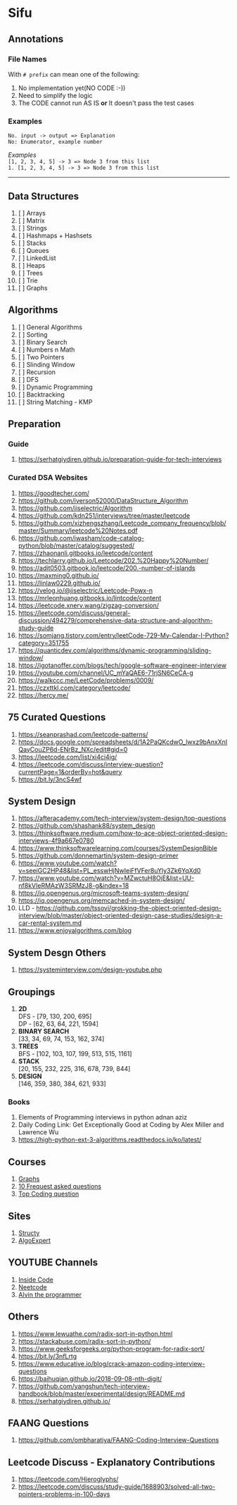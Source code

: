 # Sifu

## Annotations
### **File Names**
With `# prefix` can mean one of the following: <br />
1. No implementation yet(NO CODE :-))
2. Need to simplify the logic
3. The CODE cannot run AS IS **or** It doesn't pass the test cases

### **Examples**
`No. input -> output => Explanation` <br/>
`No: Enumerator, example number`

*Examples*<br/>
`[1, 2, 3, 4, 5] -> 3 => Node 3 from this list` <br/>
`1. [1, 2, 3, 4, 5] -> 3 => Node 3 from this list`

---
## Data Structures
1. [ ] Arrays
2. [ ] Matrix
3. [ ] Strings
4. [ ] Hashmaps + Hashsets
5. [ ] Stacks
6. [ ] Queues
7. [ ] LinkedList
8. [ ] Heaps
9. [ ] Trees
10. [ ] Trie
11. [ ] Graphs

## Algorithms
1. [ ] General Algorithms
2. [ ] Sorting
3. [ ] Binary Search
4. [ ] Numbers n Math
5. [ ] Two Pointers
6. [ ] Slinding Window
7. [ ] Recursion
8. [ ] DFS
9.  [ ] Dynamic Programming
10. [ ] Backtracking
11. [ ] String Matching - KMP
   
## Preparation
### Guide
1. https://serhatgiydiren.github.io/preparation-guide-for-tech-interviews

### Curated DSA Websites
1. https://goodtecher.com/
2. https://github.com/iverson52000/DataStructure_Algorithm
3. https://github.com/jiselectric/Algorithm
4. https://github.com/kdn251/interviews/tree/master/leetcode
5. https://github.com/xizhengszhang/Leetcode_company_frequency/blob/master/Summary/leetcode%20Notes.pdf
6. https://github.com/jwasham/code-catalog-python/blob/master/catalog/suggested/
7. https://zhaonanli.gitbooks.io/leetcode/content
8. https://techlarry.github.io/Leetcode/202.%20Happy%20Number/
9.  https://adit0503.gitbook.io/leetcode/200.-number-of-islands
10. https://maxming0.github.io/
11. https://linlaw0229.github.io/
12. https://velog.io/@jiselectric/Leetcode-Powx-n
13. https://mrleonhuang.gitbooks.io/lintcode/content
14. https://leetcode.xnerv.wang/zigzag-conversion/
15. https://leetcode.com/discuss/general-discussion/494279/comprehensive-data-structure-and-algorithm-study-guide
16. https://somjang.tistory.com/entry/leetCode-729-My-Calendar-I-Python?category=351755
17. https://quanticdev.com/algorithms/dynamic-programming/sliding-window/
18. https://igotanoffer.com/blogs/tech/google-software-engineer-interview
19. https://youtube.com/channel/UC_mYaQAE6-71rjSN6CeCA-g
20. https://walkccc.me/LeetCode/problems/0009/
21. https://czxttkl.com/category/leetcode/
22. https://hercy.me/ 

## 75 Curated Questions
1. https://seanprashad.com/leetcode-patterns/
2. https://docs.google.com/spreadsheets/d/1A2PaQKcdwO_lwxz9bAnxXnIQayCouZP6d-ENrBz_NXc/edit#gid=0
3. https://leetcode.com/list/xi4ci4ig/
4. https://leetcode.com/discuss/interview-question?currentPage=1&orderBy=hot&query
5. https://bit.ly/3ncS4wf

## System Design
1. https://afteracademy.com/tech-interview/system-design/top-questions
2. https://github.com/shashank88/system_design
3. https://thinksoftware.medium.com/how-to-ace-object-oriented-design-interviews-4f9a667e0780
4. https://www.thinksoftwarelearning.com/courses/SystemDesignBible
5. https://github.com/donnemartin/system-design-primer
6. https://www.youtube.com/watch?v=seeiGC2HP48&list=PL_esswHjNwIeiFfVFer8uYly3Zk6YqXd0
7. https://www.youtube.com/watch?v=MZwctuH8OjE&list=UU-nf8kVIeRMAzW3SRMzJ8-g&index=18
8. https://iq.opengenus.org/microsoft-teams-system-design/
9. https://iq.opengenus.org/memcached-in-system-design/
10. LLD - https://github.com/tssovi/grokking-the-object-oriented-design-interview/blob/master/object-oriented-design-case-studies/design-a-car-rental-system.md
11. https://www.enjoyalgorithms.com/blog

## System Desgn Others
1. https://systeminterview.com/design-youtube.php

## Groupings
1. **2D** <br/>
   DFS - [79, 130, 200, 695] <br/>
   DP - [62, 63, 64, 221, 1594]
2. **BINARY SEARCH** <br/>
   [33, 34, 69, 74, 153, 162, 374]
3. **TREES** <br/>
   BFS - [102, 103, 107, 199, 513, 515, 1161]
4. **STACK** <br/>
   [20, 155, 232, 225, 316, 678, 739, 844]
5. **DESIGN** <br/>
   [146, 359, 380, 384, 621, 933]


### Books
1. Elements of Programming interviews in python adnan aziz 
2. Daily Coding Link: Get Exceptionally Good at Coding by Alex Miller and Lawrence Wu
3. https://high-python-ext-3-algorithms.readthedocs.io/ko/latest/
   
## Courses
1. [Graphs](https://www.youtube.com/watch?v=tWVWeAqZ0WU) 
2. [10 Frequest asked questions](https://www.youtube.com/watch?v=o3DUXPRyvT8) 
3. [Top Coding question](https://www.youtube.com/watch?v=cWUmrgMw220&t=2283s) 

## Sites
1. [Structy](https://structy.net/)
2. [AlgoExpert](https://www.algoexpert.io/product)

## YOUTUBE Channels
1. [Inside Code](https://www.youtube.com/c/Insidecode/videos?app=desktop)
2. [Neetcode](https://www.youtube.com/channel/UC_mYaQAE6-71rjSN6CeCA-g) 
3. [Alvin the programmer](https://www.youtube.com/c/Alvin-the-programmer) 

## Others
1. https://www.lewuathe.com/radix-sort-in-python.html
2. https://stackabuse.com/radix-sort-in-python/
3. https://www.geeksforgeeks.org/python-program-for-radix-sort/
4. https://bit.ly/3nfLrtg
5. https://www.educative.io/blog/crack-amazon-coding-interview-questions
6. https://baihuqian.github.io/2018-09-08-nth-digit/
7. https://github.com/yangshun/tech-interview-handbook/blob/master/experimental/design/README.md
8. https://serhatgiydiren.github.io/

## FAANG Questions
1. https://github.com/ombharatiya/FAANG-Coding-Interview-Questions

## Leetcode Discuss - Explanatory Contributions
1. https://leetcode.com/Hieroglyphs/
2. https://leetcode.com/discuss/study-guide/1688903/solved-all-two-pointers-problems-in-100-days
